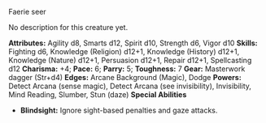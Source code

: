 Faerie seer

No description for this creature yet.

**Attributes:** Agility d8, Smarts d12, Spirit d10, Strength d6, Vigor
d10
**Skills:** Fighting d6, Knowledge (Religion) d12+1, Knowledge (History)
d12+1, Knowledge (Nature) d12+1, Persuasion d12+1, Repair d12+1,
Spellcasting d12
**Charisma:** +4; **Pace:** 6; **Parry:** 5; **Toughness:** 7
**Gear:** Masterwork dagger (Str+d4)
**Edges:** Arcane Background (Magic), Dodge
**Powers:** Detect Arcana (sense magic), Detect Arcana (see
invisibility), Invisibility, Mind Reading, Slumber, Stun (daze)
**Special Abilities**
- **Blindsight:** Ignore sight-based penalties and gaze attacks.

